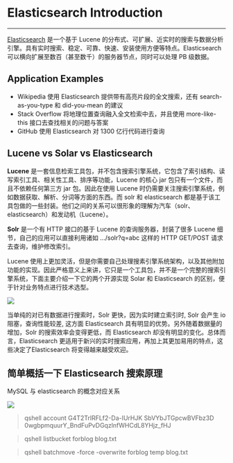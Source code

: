 # Elasticsearch Introduction
---


[Elasticsearch](https://www.elastic.co/) 是一个基于 Lucene 的分布式、可扩展、近实时的搜索与数据分析引擎。具有实时搜索、稳定、可靠、快速、安装使用方便等特点。Elasticsearch 可以横向扩展至数百（甚至数千）的服务器节点，同时可以处理 PB 级数据。


## Application Examples

- Wikipedia 使用 Elasticsearch 提供带有高亮片段的全文搜索，还有 search-as-you-type 和 did-you-mean 的建议
- Stack Overflow 将地理位置查询融入全文检索中去，并且使用 more-like-this 接口去查找相关的问题与答案
- GitHub 使用 Elasticsearch 对 1300 亿行代码进行查询


## Lucene vs Solar vs Elasticsearch



**Lucene** 是一套信息检索工具包，并不包含搜索引擎系统，它包含了索引结构、读写索引工具、相关性工具、排序等功能，Lucene 的核心 jar 包只有一个文件，而且不依赖任何第三方 jar 包。因此在使用 Lucene 时仍需要关注搜索引擎系统，例如数据获取、解析、分词等方面的东西。而 solr 和 elasticsearch 都是基于该工具包做的一些封装。他们之间的关系可以很形象的理解为汽车（solr、elasticsearch）和发动机（Lucene）。

**Solr** 是一个有 HTTP 接口的基于 Lucene 的查询服务器，封装了很多 Lucene 细节，自己的应用可以直接利用诸如 .../solr?q=abc 这样的 HTTP GET/POST 请求去查询，维护修改索引。

Lucene 使用上更加灵活，但是你需要自己处理搜素引擎系统架构，以及其他附加功能的实现。因此严格意义上来讲，它只是一个工具包，并不是一个完整的搜索引擎系统，下面主要介绍一下它的两个开源实现 Solar 和 Elasticsearch 的区别，便于针对业务特点进行技术选型。

![](http://pgdgu8c3d.bkt.clouddn.com/201810121813_508.png)


当单纯的对已有数据进行搜索时，Solr 更快，因为实时建立索引时, Solr 会产生 io 阻塞，查询性能较差, 这方面 Elasticsearch 具有明显的优势。另外随着数据量的增加，Solr 的搜索效率会变得更低，而 Elasticsearch 却没有明显的变化。总体而言，Elasticsearch 更适用于新兴的实时搜索应用，再加上其更加易用的特点，这些决定了Elasticsearch 将变得越来越受欢迎。

## 简单概括一下 Elasticsearch 搜索原理




MySQL 与 elasticsearch 的概念对应关系

![](http://pgdgu8c3d.bkt.clouddn.com/201810101945_809.png)


>qshell account G4T2TrlRFLf2-Da-IUrHJK
SbVYbJTGpcwBVFbz3D 0wgbpmquurY_BndFuPvDGqzlnfWHCdL8YHjz_fHJ

>qshell listbucket forblog blog.txt

>qshell batchmove -force -overwrite forblog temp blog.txt
